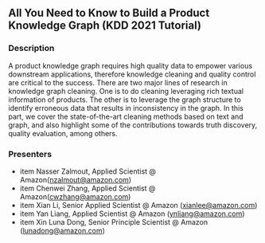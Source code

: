 ## All You Need to Know to Build a Product Knowledge Graph (KDD 2021 Tutorial)


### Description

A product knowledge graph requires high quality data to empower various downstream applications, therefore knowledge cleaning and quality control are critical to the success. There are two major lines of research in knowledge graph cleaning. One is to do cleaning leveraging rich textual information of products. The other is to leverage the graph structure to identify erroneous data that results in inconsistency in the graph. In this part, we cover the state-of-the-art cleaning methods based on text and graph, and also highlight some of the contributions towards truth discovery, quality evaluation, among others.

### Presenters
* item Nasser Zalmout, Applied Scientist @ Amazon(nzalmout@amazon.com)
* item Chenwei Zhang, Applied Scientist @ Amazon(cwzhang@amazon.com)
* item Xian Li, Senior Applied Scientist @ Amazon (xianlee@amazon.com)
* item Yan Liang, Applied Scientist @ Amazon (ynliang@amazon.com)
* item Xin Luna Dong, Senior Principle Scientist @ Amazon (lunadong@amazon.com)
